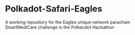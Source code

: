 # Polkadot-Safari-Eagles
A working repository for the Eagles unique network parachain SmartMediCare challenge in the Polkacdot Hackathon
